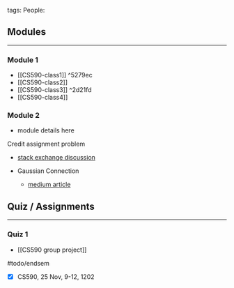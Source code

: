 tags: 
People:

## Modules
--- 
### Module 1
- [[CS590-class1]] ^5279ec
- [[CS590-class2]]
- [[CS590-class3]] ^2d21fd
- [[CS590-class4]]
### Module 2
- module details here

Credit assignment problem
- [stack exchange discussion](https://stats.stackexchange.com/questions/421741/what-is-the-credit-assignment-problem-in-machine-learning-and-deep-learning)

- Gaussian Connection
	- [medium article](https://medium.com/mlearning-ai/what-exactly-is-the-gaussian-connection-f0f09cbbe65e#:~:text=Gaussian%20connection%20is%20dense%2Dconnected,outputted%20by%20the%20output%20layer)


## Quiz / Assignments
---
### Quiz 1
- [[CS590 group project]]

#todo/endsem
- [x] CS590, 25 Nov, 9-12, 1202